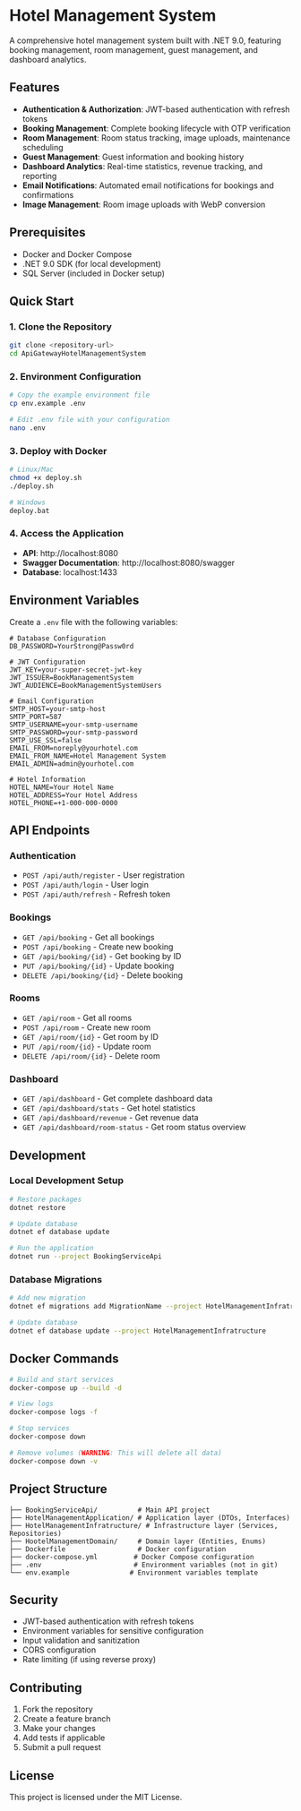 # Hotel Management System

A comprehensive hotel management system built with .NET 9.0, featuring booking management, room management, guest management, and dashboard analytics.

## Features

- **Authentication & Authorization**: JWT-based authentication with refresh tokens
- **Booking Management**: Complete booking lifecycle with OTP verification
- **Room Management**: Room status tracking, image uploads, maintenance scheduling
- **Guest Management**: Guest information and booking history
- **Dashboard Analytics**: Real-time statistics, revenue tracking, and reporting
- **Email Notifications**: Automated email notifications for bookings and confirmations
- **Image Management**: Room image uploads with WebP conversion

## Prerequisites

- Docker and Docker Compose
- .NET 9.0 SDK (for local development)
- SQL Server (included in Docker setup)

## Quick Start

### 1. Clone the Repository
```bash
git clone <repository-url>
cd ApiGatewayHotelManagementSystem
```

### 2. Environment Configuration
```bash
# Copy the example environment file
cp env.example .env

# Edit .env file with your configuration
nano .env
```

### 3. Deploy with Docker
```bash
# Linux/Mac
chmod +x deploy.sh
./deploy.sh

# Windows
deploy.bat
```

### 4. Access the Application
- **API**: http://localhost:8080
- **Swagger Documentation**: http://localhost:8080/swagger
- **Database**: localhost:1433

## Environment Variables

Create a `.env` file with the following variables:

```env
# Database Configuration
DB_PASSWORD=YourStrong@Passw0rd

# JWT Configuration
JWT_KEY=your-super-secret-jwt-key
JWT_ISSUER=BookManagementSystem
JWT_AUDIENCE=BookManagementSystemUsers

# Email Configuration
SMTP_HOST=your-smtp-host
SMTP_PORT=587
SMTP_USERNAME=your-smtp-username
SMTP_PASSWORD=your-smtp-password
SMTP_USE_SSL=false
EMAIL_FROM=noreply@yourhotel.com
EMAIL_FROM_NAME=Hotel Management System
EMAIL_ADMIN=admin@yourhotel.com

# Hotel Information
HOTEL_NAME=Your Hotel Name
HOTEL_ADDRESS=Your Hotel Address
HOTEL_PHONE=+1-000-000-0000
```

## API Endpoints

### Authentication
- `POST /api/auth/register` - User registration
- `POST /api/auth/login` - User login
- `POST /api/auth/refresh` - Refresh token

### Bookings
- `GET /api/booking` - Get all bookings
- `POST /api/booking` - Create new booking
- `GET /api/booking/{id}` - Get booking by ID
- `PUT /api/booking/{id}` - Update booking
- `DELETE /api/booking/{id}` - Delete booking

### Rooms
- `GET /api/room` - Get all rooms
- `POST /api/room` - Create new room
- `GET /api/room/{id}` - Get room by ID
- `PUT /api/room/{id}` - Update room
- `DELETE /api/room/{id}` - Delete room

### Dashboard
- `GET /api/dashboard` - Get complete dashboard data
- `GET /api/dashboard/stats` - Get hotel statistics
- `GET /api/dashboard/revenue` - Get revenue data
- `GET /api/dashboard/room-status` - Get room status overview

## Development

### Local Development Setup
```bash
# Restore packages
dotnet restore

# Update database
dotnet ef database update

# Run the application
dotnet run --project BookingServiceApi
```

### Database Migrations
```bash
# Add new migration
dotnet ef migrations add MigrationName --project HotelManagementInfratructure

# Update database
dotnet ef database update --project HotelManagementInfratructure
```

## Docker Commands

```bash
# Build and start services
docker-compose up --build -d

# View logs
docker-compose logs -f

# Stop services
docker-compose down

# Remove volumes (WARNING: This will delete all data)
docker-compose down -v
```

## Project Structure

```
├── BookingServiceApi/          # Main API project
├── HotelManagementApplication/ # Application layer (DTOs, Interfaces)
├── HotelManagementInfratructure/ # Infrastructure layer (Services, Repositories)
├── HootelManagementDomain/     # Domain layer (Entities, Enums)
├── Dockerfile                  # Docker configuration
├── docker-compose.yml         # Docker Compose configuration
├── .env                       # Environment variables (not in git)
└── env.example               # Environment variables template
```

## Security

- JWT-based authentication with refresh tokens
- Environment variables for sensitive configuration
- Input validation and sanitization
- CORS configuration
- Rate limiting (if using reverse proxy)

## Contributing

1. Fork the repository
2. Create a feature branch
3. Make your changes
4. Add tests if applicable
5. Submit a pull request

## License

This project is licensed under the MIT License.
